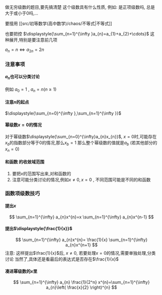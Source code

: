 
做无穷级数的题目,要先搞清楚 这个级数具有什么性质, 例如: 是正项级数吗, 总是大于或小于0吗,...

要擅用 [[src/初等数学(高中数学)/chaos/不等式|不等式]]

也要把控 $\displaystyle{\sum_{n=1}^{\infty }a_{n}=a_{1}+a_{2}+\cdots}$ 这种展开,特别是要注意前几项

$a_{n}=n\Longleftrightarrow a_{2n}=2n$

### 注意事项
#### $a_{n}$也可以分类讨论
例如 $a_{0}=1$ , $a_{n}=n(n\geq 1)$

#### 注意$n$的起点
$\displaystyle{\sum_{n=0}^{\infty },\sum_{n=1}^{\infty }}$
#### 幂级数$x=0$的情况
对于幂级数$\displaystyle{\sum_{n=0}^{\infty}a_{n}x_{n}}$, $x=0$时,可能存在$x_b$的指数部分等于$0$的情况,那么$x_b=1$
那么整个幂级数的值就是$a_{b}$ (若其他部分的$x_{n}=0$)

#### 和函数 的收敛域范围
1. 要把$x$的范围写出来,对和函数的
2. 注意可能分类讨论的情况,例如$x\neq 0,x=0$ , 不同范围可能是不同的和函数


### 函数项级数技巧
#### 提出$x$
$$
\sum_{n=1}^{\infty} a_{n}x^{n}=x \sum_{n=1}^{\infty} a_{n}x^{n-1}
$$
#### 提出$\displaystyle{\frac{1}{x}}$
$$
\sum_{n=1}^{\infty} a_{n}x^{n}= \frac{1}{x} \sum_{n=1}^{\infty} a_{n}x^{n+1}
$$
注意: 这样提出$\frac{1}{x}$后, $x\neq 0$, 若要处理$x=0$的情况,需要单独处理,分类讨论
当然了,具体还是看最后的表达式是否存在$\frac{1}{x}$

#### 凑进幂级数的$x$里
$$
\sum_{n=1}^{\infty} a_{n} \frac{1}{2^n} x^{n}=\sum_{n=1}^{\infty} a_{n}\left( \frac{x}{2} \right)^{n}
$$




